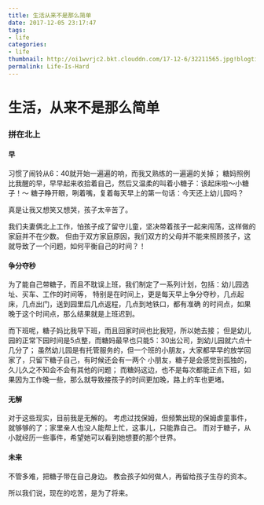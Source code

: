 ```yaml
---
title: 生活从来不是那么简单
date: 2017-12-05 23:17:47
tags:
- life
categories:
- life
thumbnail: http://oi1wvrjc2.bkt.clouddn.com/17-12-6/32211565.jpg!blogtitle
permalink: Life-Is-Hard
---
```


生活，从来不是那么简单
====

### 拼在北上

#### 早

习惯了闹铃从6：40就开始一遍遍的响，而我又熟练的一遍遍的关掉；
糖妈照例比我醒的早，早早起来收拾着自己，然后又温柔的叫着小糖子：该起床啦～小糖子！～
糖子睁开眼，咧着嘴，复着每天早上的第一句话：今天还上幼儿园吗？

真是让我又想笑又想哭，孩子太辛苦了。

我们夫妻俩北上工作，怕孩子成了留守儿童，坚决带着孩子一起来闯荡，这样做的家庭并不在少数。
但由于双方家庭原因，我们双方的父母并不能来照顾孩子，这就导致了一个问题，如何平衡自己的时间？！

#### 争分夺秒

为了能自己带糖子，而且不耽误上班，我们制定了一系列计划，包括：幼儿园选址、买车、工作的时间等，
特别是在时间上，更是每天早上争分夺秒，几点起床，几点出门，送到园里后几点返程，几点到地铁口，都有准确
的时间点，如果晚于这个时间点，那么结果就是上班迟到。

而下班呢，糖子妈比我早下班，而且回家时间也比我短，所以她去接；
但是幼儿园的正常下园时间是5点整，而糖妈最早也只能5：30出公司，到幼儿园就六点十几分了；
虽然幼儿园是有托管服务的，但一个班的小朋友，大家都早早的放学回家了，只留下糖子自己，有时候还会有一两个
小朋友，糖子是会感觉到孤独的，久儿久之不知会不会有其他的问题；
而糖妈这边，也不是每次都能正点下班，如果因为工作晚一些，那么就导致接孩子的时间更加晚，路上的车也更堵。

#### 无解

对于这些现实，目前我是无解的。
考虑过找保姆，但频繁出现的保姆虐童事件，就够够的了；家里亲人也没人能帮上忙，这事儿，只能靠自己。
而对于糖子，从小就经历一些事件，希望她可以看到她想要的那个世界。

#### 未来

不管多难，把糖子带在自己身边。
教会孩子如何做人，再留给孩子生存的资本。

所以我们说，现在的吃苦，是为了将来。
